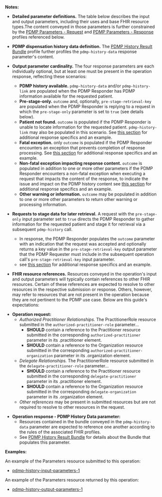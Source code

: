 **Notes:**

- **Detailed parameter definitions.** The table below describes the input and output parameters, including their uses and base FHIR resource types.The content conveyed in those parameters is further constrained by the [PDMP Parameters - Request](StructureDefinition-pdmp-parameters-request.html) and [PDMP Parameters - Response](StructureDefinition-pdmp-parameters-response.html) profiles referenced below. 

<p></p>

- **PDMP dispensation history data definition.** The [PDMP History Result Bundle](StructureDefinition-pdmp-bundle-history-result.html) profile further profiles the `pdmp-history-data` response parameter's content.

<p></p>

- **Output parameter cardinality.** The four response parameters are each individually optional, but at least one must be present in the operation response, reflecting these scenarios:
  - **PDMP history available.** `pdmp-history-data` and/or `pdmp-history-link` are populated when the PDMP Responder has PDMP information available for the requested patient.
  - **Pre-stage-only.** `outcome` and, optionally, `pre-stage-retrieval-key` are populated when the PDMP Responder is replying to a request in which the `pre-stage-only` parameter is set to `true` (see details below).
  - **Patient not found.** `outcome` is populated if the PDMP Responder is unable to locate information for the requested patient. `pdmp-history-link` may also be populated in this scenario. See [this section](submission-options.html#successful-processing-that-does-not-locate-pdmp-history-for-the-requested-patient) for additional response specifics and an example.
  - **Fatal exception.** only `outcome` is populated if the PDMP Responder encounters an exception that prevents completion of response processing. See [this section](submission-options.html#error-preventing-completion-of-response-processing) for additional response specifics and an example.
  - **Non-fatal exception impacting response content.** `outcome` is populated in addition to one or more other parameters if the PDMP Responder encounters a non-fatal exception when executing a request that impacts the content of the response,  to indicate the issue and impact on the PDMP history content see [this section](submission-options.html#non-fatal-processing-exception) for additional response specifics and an example.
  - **Other warning or information.** `outcome` may be populated in addition to one or more other parameters to return other warning or processing information.
  
  <p></p>

 - **Requests to stage data for later retrieval.** A request with the `pre-stage-only` input parameter set to `true` directs the PDMP Responder to gather information for the requested patient and stage it for retrieval via a subsequent `pdmp-history` call.
   - In response, the PDMP Responder populates the `outcome` parameter with an indication that the request was accepted and optionally returns a key value in the `pre-stage-retrieval-key` output parameter that the PDMP Requester must include in the subsequent operation call's `pre-stage-retrieval-key` input parameter.
   - see [this section](submission-options.html#successful-acceptance-of-a-pre-stage-only-request) for additional response specifics and an example.

<p></p>

 - **FHIR resource references.** Resources conveyed in the operation's input and output parameters will typically contain references to other FHIR resources. Certain of these references are expected to resolve to other resources in the respective submission or response. Others, however, may refer to resources that are not present in the operation because they are not pertinent to the PDMP use case. Below are this guide's expectations:

<p></p>

   - **Operation request:**
     - _Authorized Practitioner Relationships._ The PractitionerRole resource submitted in the `authorized-practitioner-role` parameter... 
       - **SHOULD** contain a reference to the Practitioner resource submitted in the corresponding `authorized-practitioner` parameter in its .practitioner element.
       - **SHOULD** contain a reference to the Organization resource submitted in the corresponding `authorized-practitioner-organization` parameter in its .organization element.
     - _Delegate Relationships._ The PractitionerRole resource submitted in the `delegate-practitioner-role` parameter... 
       - **SHOULD** contain a reference to the Practitioner resource submitted in the corresponding `delegate-practitioner` parameter in its .practitioner element.
       - **SHOULD** contain a reference to the Organization resource submitted in the corresponding `delegate-organization` parameter in its .organization element.
     - _Other references_ may be present in submitted resources but are not required to resolve to other resources in the request.

   <p></p>

   - **Operation response - PDMP History Data parameter:** 
     - Resources contained in the bundle conveyed in the `pdmp-history-data` parameter are expected to reference one another according to the rules of the associated FHIR profiles. 
     - See [PDMP History Result Bundle](StructureDefinition-pdmp-bundle-history-result.html) for details about the Bundle that populates this parameter.
 
<p></p>

**Examples:**

An example of the Parameters resource submitted to this operation:
- [pdmp-history-input-parameters-1](Parameters-pdmp-history-input-parameters-1.html)

An example of the Parameters resource returned by this operation:
- [pdmp-history-output-parameters-1](Parameters-pdmp-history-output-parameters-1.html)


<p></p>